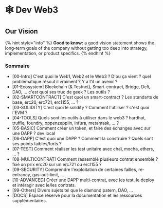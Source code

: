 # 🕸 Dev Web3

## Our Vision

{% hint style="info" %}
**Good to know:** a good vision statement shows the long-term goals of the company without getting too deep into strategy, implementation, or product specifics.
{% endhint %}

###

### Sommaire

* \[00-Intro] C'est quoi le Web1, Web2 et le Web3 ? D'ou ça vient ? quel problematique résout il vraiment ? Y a t'il un avenir ?
* \[01-Ecosystem] Blockchain (& Testnet), Smart-contract, Bridge, Defi, DAO, ... c'est quoi ses truc de geek ? Les outils ?
* \[02-SMARTCONTRACT] C'est quoi un smart-contract ? Les standarts de base, erc20, erc721, erc1155, ... ?
* \[03-SOLIDITY] C'est quoi le solidity ? Comment l'utiliser ? c'est quoi l'EVM ?
* \[04-TOOLS] Quels sont les outils à utiliser dans le web3 ? hardhat, truffle, foundry, oppenzepplin, infura, metamask, ... ?
* \[05-BASIC] Comment créer un token, et faire des échanges avec sur une DAPP ? dev local
* \[06-DAPP] C'est quoi une DAPP ? Comment la construire ? Quels sont ses points faibles/forts ?
* \[07-TEST] Comment réaliser les test unitaire avec chaï, mocha, ethers, ... ?
* \[08-MULTICONTRAT] Comment rassemblé plusieurs contrat ensemble ? fixé un prix erc20 sur un erc721 ou erc1155 ?
* \[09-SECURITY] Comprendre l'exploitation de certaines failles, re-entrancy, gas-out-limit, ...
* \[10-ADVANCED] Créer une DAPP multi-contrat, avec les test, le deploy et intéragir avec le/les contrats.
* \[99-Others] Divers sujets tel que le diamond patern, DAO, ...
* \[DOCS] Espace réservé pour la documentation et les ressources supplémentaires.
